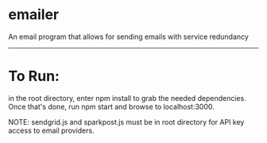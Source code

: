 # emailer
An email program that allows for sending emails with service redundancy

----------
# To Run:

in the root directory, enter npm install to grab the needed dependencies. Once that's done, run npm start and browse to localhost:3000.

NOTE: sendgrid.js and sparkpost.js must be in root directory for API key access to email providers. 
